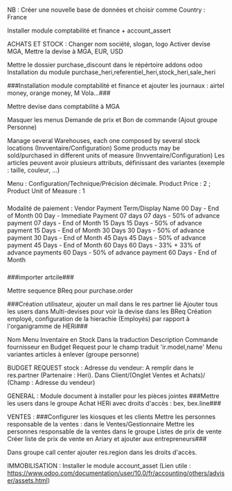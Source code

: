 ###
NB : Créer une nouvelle base de données et choisir comme Country : France

Installer module comptabilité et finance + account_assert

ACHATS ET STOCK :
Changer nom société, slogan, logo
Activer devise MGA, Mettre la devise à MGA, EUR, USD

Mettre le dossier purchase_discount dans le répértoire addons odoo
Installation du module purchase_heri,referentiel_heri,stock_heri,sale_heri

###Installation module comptabilité et finance et ajouter les journaux : airtel money, orange money, M Vola...###

Mettre devise dans comptabilité à MGA

Masquer les menus Demande de prix et Bon de commande (Ajout groupe Personne)

Manage several Warehouses, each one composed by several stock locations (Invventaire/Configuration)
Some products may be sold/purchased in different units of measure (Invventaire/Configuration)
Les articles peuvent avoir plusieurs attributs, définissant des variantes (exemple : taille, couleur, ...)

Menu : Configuration/Technique/Précision décimale. Product Price : 2 ; Product Unit of Measure : 1  

###
Modalité de paiement :
Vendor Payment Term/Display Name
00 Day - End of Month
00 Day - Immediate Payment
07 days
07 days - 50% of advance payment
07 days - End of Month
15 Days
15 Days - 50% of advance payment
15 Days - End of Month
30 Days
30 Days - 50% of advance payment
30 Days - End of Month
45 Days
45 Days - 50% of advance payment
45 Days - End of Month
60 Days
60 Days - 33% + 33% of advance payments
60 Days - 50% of advance payment
60 Days - End of Month
###

###importer artcile###

Mettre sequence BReq pour purchase.order

###Création utilisateur, ajouter un mail dans le res partner lié
Ajouter tous les users dans Multi-devises pour voir la devise dans les BReq
Création employé, configuration de la hierachie (Employés) par rapport à l'organigramme de HERi###

Nom Menu Inventaire en Stock
Dans la traduction Description Commande fournisseur en Budget Request pour le champ traduit 'ir.model,name'
Menu variantes articles à enlever (groupe personne) 


BUDGET REQUEST stock : 
Adresse du vendeur: A remplir dans le res.partner (Partenaire : Heri). Dans Client/(Onglet Ventes et Achats)/ (Champ : Adresse du vendeur)

GENERAL :
Module document à installer pour les pièces jointes
###Mettre les users dans le groupe Achat HERi avec droits d'accès : bex, bex.line###

VENTES : 
###Configurer les kiosques et les clients
Mettre les personnes responsable de la ventes : dans le Ventes/Gestionnaire
Mettre les personnes responsable de la ventes dans le groupe Listes de prix de vente
Créer liste de prix de vente en Ariary et ajouter aux entrepreneurs###

Dans groupe call center ajouter res.region dans les droits d'accès.

IMMOBILISATION :
Installer le module account_asset (Lien utile : https://www.odoo.com/documentation/user/10.0/fr/accounting/others/adviser/assets.html)
